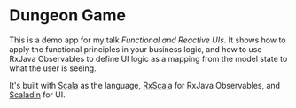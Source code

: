 # Dungeon Game

This is a demo app for my talk *Functional and Reactive UIs*. It shows how to apply the functional principles in your business logic, and how to use RxJava Observables to define UI logic as a mapping from the model state to what the user is seeing.

It's built with [Scala](http://scala-lang.org) as the language, [RxScala](https://github.com/ReactiveX/RxScala) for RxJava Observables, and [Scaladin](https://github.com/henrikerola/scaladin) for UI.
